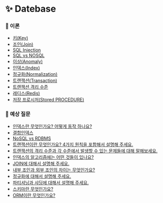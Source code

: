 # ✨ Datebase

### 📌 이론

- [키(Key)](https://github.com/SeoYeonBae/CS_study/blob/main/DataBase/%ED%82%A4.md)
- [조인(Join)](https://github.com/SeoYeonBae/CS_study/blob/main/DataBase/%EC%A1%B0%EC%9D%B8(Join).md)
- [SQL Injection](https://github.com/SeoYeonBae/CS_study/blob/main/DataBase/SQL%20Injection.md)
- [SQL vs NOSQL](https://github.com/SeoYeonBae/CS_study/blob/main/DataBase/SQL%20vs%20NOSQL.md)
- [이상(Anomaly)](https://github.com/SeoYeonBae/CS_study/blob/main/DataBase/이상(Anomaly).md)
- [인덱스(Index)](https://github.com/SeoYeonBae/CS_study/blob/main/DataBase/인덱스(Index).md)
- [정규화(Normalization)](https://github.com/SeoYeonBae/CS_study/blob/main/DataBase/정규화(Normalization).md)
- [트랜잭션(Transaction)](https://github.com/SeoYeonBae/CS_study/blob/main/DataBase/%ED%8A%B8%EB%9E%9C%EC%9E%AD%EC%85%98(Transaction).md)
- [트랜잭션 격리 수준](https://github.com/SeoYeonBae/CS_study/blob/main/DataBase/%ED%8A%B8%EB%9E%9C%EC%9E%AD%EC%85%98%20%EA%B2%A9%EB%A6%AC%20%EC%88%98%EC%A4%80.md)
- [레디스(Redis)](https://github.com/SeoYeonBae/CS_study/blob/main/DataBase/Redis.md)
- [저장 프로시저(Stored PROCEDURE)](https://github.com/SeoYeonBae/CS_study/blob/main/DataBase/%EC%A0%80%EC%9E%A5%20%ED%94%84%EB%A1%9C%EC%8B%9C%EC%A0%80(stored%20PROCEDURE).md)

### 📌 예상 질문
- [인덱스란 무엇인가요? 어떻게 동작 하나요?](https://github.com/SeoYeonBae/CS_study/issues/52)
- [결합인덱스](https://github.com/SeoYeonBae/CS_study/issues/53)
- [NoSQL vs RDBMS](https://github.com/SeoYeonBae/CS_study/issues/54)
- [트랜잭션이란 무엇인가요? 4가지 원칙을 포함해서 설명해 주세요.](https://github.com/SeoYeonBae/CS_study/issues/55)
- [트랜잭션의 격리 수준과 각 수준에서 발생할 수 있는 문제들에 대해 말해보세요.](https://github.com/SeoYeonBae/CS_study/issues/56)
- [인덱스의 알고리즘에는 어떤 것들이 있나요?](https://github.com/SeoYeonBae/CS_study/issues/57)
- [JOIN에 대해서 설명해 주세요.](https://github.com/SeoYeonBae/CS_study/issues/58)
- [내부 조인과 외부 조인의 차이는 무엇인가요?](https://github.com/SeoYeonBae/CS_study/issues/59)
- [정규화에 대해서 설명해 주세요.](https://github.com/SeoYeonBae/CS_study/issues/60)
- [파티셔닝과 샤딩에 대해서 설명해 주세요.](https://github.com/SeoYeonBae/CS_study/issues/61)
- [스키마란 무엇인가요?](https://github.com/SeoYeonBae/CS_study/issues/62)
- [ORM이란 무엇인가요?](https://github.com/SeoYeonBae/CS_study/issues/63)
